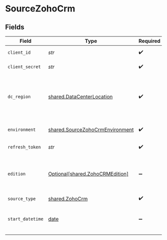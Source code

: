 # SourceZohoCrm


## Fields

| Field                                                                                                                                                    | Type                                                                                                                                                     | Required                                                                                                                                                 | Description                                                                                                                                              | Example                                                                                                                                                  |
| -------------------------------------------------------------------------------------------------------------------------------------------------------- | -------------------------------------------------------------------------------------------------------------------------------------------------------- | -------------------------------------------------------------------------------------------------------------------------------------------------------- | -------------------------------------------------------------------------------------------------------------------------------------------------------- | -------------------------------------------------------------------------------------------------------------------------------------------------------- |
| `client_id`                                                                                                                                              | *str*                                                                                                                                                    | :heavy_check_mark:                                                                                                                                       | OAuth2.0 Client ID                                                                                                                                       |                                                                                                                                                          |
| `client_secret`                                                                                                                                          | *str*                                                                                                                                                    | :heavy_check_mark:                                                                                                                                       | OAuth2.0 Client Secret                                                                                                                                   |                                                                                                                                                          |
| `dc_region`                                                                                                                                              | [shared.DataCenterLocation](../../models/shared/datacenterlocation.md)                                                                                   | :heavy_check_mark:                                                                                                                                       | Please choose the region of your Data Center location. More info by this <a href="https://www.zoho.com/crm/developer/docs/api/v2/multi-dc.html">Link</a> |                                                                                                                                                          |
| `environment`                                                                                                                                            | [shared.SourceZohoCrmEnvironment](../../models/shared/sourcezohocrmenvironment.md)                                                                       | :heavy_check_mark:                                                                                                                                       | Please choose the environment                                                                                                                            |                                                                                                                                                          |
| `refresh_token`                                                                                                                                          | *str*                                                                                                                                                    | :heavy_check_mark:                                                                                                                                       | OAuth2.0 Refresh Token                                                                                                                                   |                                                                                                                                                          |
| `edition`                                                                                                                                                | [Optional[shared.ZohoCRMEdition]](../../models/shared/zohocrmedition.md)                                                                                 | :heavy_minus_sign:                                                                                                                                       | Choose your Edition of Zoho CRM to determine API Concurrency Limits                                                                                      |                                                                                                                                                          |
| `source_type`                                                                                                                                            | [shared.ZohoCrm](../../models/shared/zohocrm.md)                                                                                                         | :heavy_check_mark:                                                                                                                                       | N/A                                                                                                                                                      |                                                                                                                                                          |
| `start_datetime`                                                                                                                                         | [date](https://docs.python.org/3/library/datetime.html#date-objects)                                                                                     | :heavy_minus_sign:                                                                                                                                       | ISO 8601, for instance: `YYYY-MM-DD`, `YYYY-MM-DD HH:MM:SS+HH:MM`                                                                                        | 2000-01-01                                                                                                                                               |